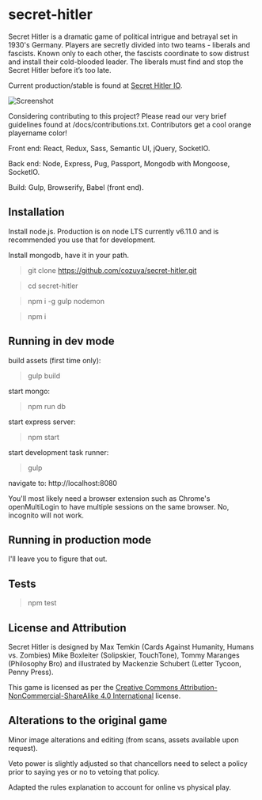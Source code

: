 secret-hitler
======================

Secret Hitler is a dramatic game of political intrigue and betrayal set in 1930's Germany. Players are secretly divided into two teams - liberals and fascists. Known only to each other, the fascists coordinate to sow distrust and install their cold-blooded leader. The liberals must find and stop the Secret Hitler before it’s too late.

Current production/stable is found at [Secret Hitler IO](https://secrethitler.io).

![Screenshot](http://i.imgur.com/6M56f6I.jpg)

Considering contributing to this project?  Please read our very brief guidelines found at /docs/contributions.txt.  Contributors get a cool orange playername color!

Front end: React, Redux, Sass, Semantic UI, jQuery, SocketIO.

Back end: Node, Express, Pug, Passport, Mongodb with Mongoose, SocketIO.

Build: Gulp, Browserify, Babel (front end).

## Installation ##

Install node.js.  Production is on node LTS currently v6.11.0 and is recommended you use that for development.

Install mongodb, have it in your path.

> git clone https://github.com/cozuya/secret-hitler.git

> cd secret-hitler

> npm i -g gulp nodemon

> npm i

## Running in dev mode ##

build assets (first time only):

> gulp build

start mongo:

> npm run db

start express server:

> npm start

start development task runner:

> gulp

navigate to: http://localhost:8080

You'll most likely need a browser extension such as Chrome's openMultiLogin to have multiple sessions on the same browser.  No, incognito will not work.

## Running in production mode ##

I'll leave you to figure that out.

## Tests ##

> npm test

## License and Attribution ##

Secret Hitler is designed by Max Temkin (Cards Against Humanity, Humans vs. Zombies) Mike Boxleiter (Solipskier, TouchTone), Tommy Maranges (Philosophy Bro) and illustrated by Mackenzie Schubert (Letter Tycoon, Penny Press).

This game is licensed as per the [Creative Commons Attribution-NonCommercial-ShareAlike 4.0 International](https://creativecommons.org/licenses/by-nc-sa/4.0/) license.

## Alterations to the original game ##

Minor image alterations and editing (from scans, assets available upon request).

Veto power is slightly adjusted so that chancellors need to select a policy prior to saying yes or no to vetoing that policy.

Adapted the rules explanation to account for online vs physical play.